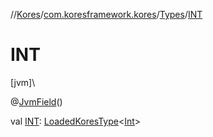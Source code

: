 //[Kores](../../../index.md)/[com.koresframework.kores](../index.md)/[Types](index.md)/[INT](-i-n-t.md)

# INT

[jvm]\

@[JvmField](https://kotlinlang.org/api/latest/jvm/stdlib/kotlin.jvm/-jvm-field/index.html)()

val [INT](-i-n-t.md): [LoadedKoresType](../../com.koresframework.kores.type/-loaded-kores-type/index.md)<[Int](https://kotlinlang.org/api/latest/jvm/stdlib/kotlin/-int/index.html)>
